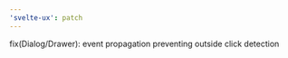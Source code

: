 ```yaml
---
'svelte-ux': patch
---
```


fix(Dialog/Drawer): event propagation preventing outside click detection
